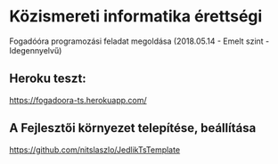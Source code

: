 #  Közismereti informatika érettségi 
Fogadóóra programozási feladat megoldása 
(2018.05.14 - Emelt szint - Idegennyelvű)

## Heroku teszt:
https://fogadoora-ts.herokuapp.com/


## A Fejlesztői környezet telepítése, beállítása
https://github.com/nitslaszlo/JedlikTsTemplate
